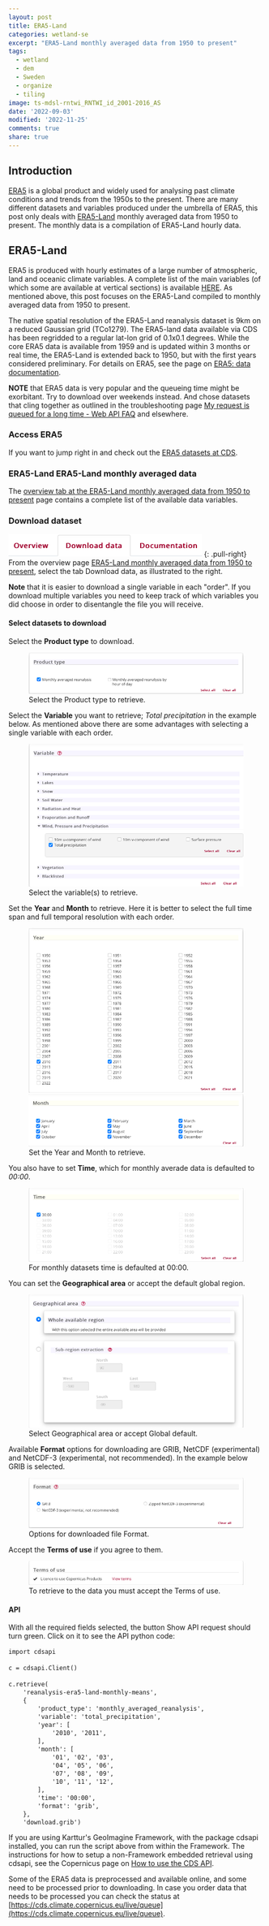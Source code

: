 ```yaml
---
layout: post
title: ERA5-Land
categories: wetland-se
excerpt: "ERA5-Land monthly averaged data from 1950 to present"
tags:
  - wetland
  - dem
  - Sweden
  - organize
  - tiling
image: ts-mdsl-rntwi_RNTWI_id_2001-2016_AS
date: '2022-09-03'
modified: '2022-11-25'
comments: true
share: true
---
```


## Introduction

[ERA5](https://www.ecmwf.int/en/forecasts/datasets/reanalysis-datasets/era5) is a global product and widely used for analysing past climate conditions and trends from the 1950s to the present. There are many different datasets and variables produced under the umbrella of ERA5, this post only deals with [ERA5-Land](https://www.ecmwf.int/en/era5-land) monthly averaged data from 1950 to present. The monthly data is a compilation of ERA5-Land hourly data.

## ERA5-Land

ERA5 is produced with hourly estimates of a large number of atmospheric, land and oceanic climate variables. A complete list of the main variables (of which some are available at vertical sections) is available [HERE](https://cds.climate.copernicus.eu/cdsapp#!/dataset/reanalysis-era5-single-levels?tab=overview). As mentioned above, this post focuses on the ERA5-Land compiled to monthly averaged data from 1950 to present.

The native spatial resolution of the ERA5-Land reanalysis dataset is 9km on a reduced Gaussian grid (TCo1279). The ERA5-land data available via CDS has been regridded to a regular lat-lon grid of 0.1x0.1 degrees. While the core ERA5 data is available from 1959 and is updated within 3 months or real time, the ERA5-Land is extended back to 1950, but with the first years considered preliminary. For details on ERA5, see the page on [ERA5: data documentation](https://confluence.ecmwf.int/display/CKB/ERA5%3A+data+documentation).

**NOTE** that ERA5 data is very popular and the queueing time might be exorbitant. Try to download over weekends instead. And chose datasets that cling together as outlined in the troubleshooting page [My request is queued for a long time - Web API FAQ](https://confluence.ecmwf.int/display/UDOC/My+request+is+queued+for+a+long+time+-+Web+API+FAQ) and elsewhere.

### Access ERA5

If you want to jump right in and check out the [ERA5 datasets at CDS](https://cds.climate.copernicus.eu/#!/search?text=ERA5&type=dataset).

### ERA5-Land ERA5-Land monthly averaged data

The [overview tab at the ERA5-Land monthly averaged data from 1950 to present](https://cds.climate.copernicus.eu/cdsapp#!/dataset/reanalysis-era5-land-monthly-means?tab=overview) page contains a complete list of the available data variables.

### Download dataset

![Download-tab](../../images/cerra-download-tab.png)
{: .pull-right}
From the overview page [ERA5-Land monthly averaged data from 1950 to present](https://cds.climate.copernicus.eu/cdsapp#!/dataset/reanalysis-era5-land-monthly-means?tab=overview), select the tab <span class='button'>Download data</span>, as illustrated to the right.

**Note** that it is easier to download a single variable in each "order". If you download multiple variables you need to keep track of which variables you did choose in order to disentangle the file you will receive.

#### Select datasets to download

Select the **Product type** to download.

<figure>
<img src="../../images/era5-download-product-type.png">
<figcaption> Select the Product type to retrieve. </figcaption>
</figure>

Select the **Variable** you want to retrieve; _Total precipitation_ in the example below. As mentioned above there are some advantages with selecting a single variable with each order.

<figure>
<img src="../../images/era5-download-variable.png">
<figcaption> Select the variable(s) to retrieve. </figcaption>
</figure>

Set the **Year** and **Month** to retrieve. Here it is better to select the full time span and full temporal resolution with each order.

<figure>
<img src="../../images/era5-download-year.png">
<img src="../../images/era5-download-month.png">
<figcaption> Set the Year and Month to retrieve.</figcaption>
</figure>

You also have to set **Time**, which for monthly averade data is defaulted to _00:00_.

<figure>
<img src="../../images/era5-download-time.png">
<figcaption> For monthly datasets time is defaulted at 00:00.</figcaption>
</figure>

You can set the **Geographical area** or accept the default global region.

<figure>
<img src="../../images/era5-download-geographical-area.png">
<figcaption> Select Geographical area or accept Global default.</figcaption>
</figure>

Available **Format** options for downloading are GRIB, NetCDF (experimental) and NetCDF-3 (experimental, not recommended). In the example below GRIB is selected.

<figure>
<img src="../../images/era5-download-format.png">
<figcaption> Options for downloaded file Format.</figcaption>
</figure>

Accept the **Terms of use** if you agree to them.

<figure>
<img src="../../images/cerra-download-terms-of-use.png">
<figcaption> To retrieve to the data you must accept the Terms of use.</figcaption>
</figure>

#### API

With all the required fields selected, the button <span class='button'>Show API request</span> should turn green. Click on it to see the API python code:

```
import cdsapi

c = cdsapi.Client()

c.retrieve(
    'reanalysis-era5-land-monthly-means',
    {
        'product_type': 'monthly_averaged_reanalysis',
        'variable': 'total_precipitation',
        'year': [
            '2010', '2011',
        ],
        'month': [
            '01', '02', '03',
            '04', '05', '06',
            '07', '08', '09',
            '10', '11', '12',
        ],
        'time': '00:00',
        'format': 'grib',
    },
    'download.grib')
```

If you are using Karttur's GeoImagine Framework, with the package <span class='package'>cdsapi</span> installed, you can run the script above from within the Framework. The instructions for how to setup a non-Framework embedded retrieval using cdsapi, see the Copernicus page on [How to use the CDS API](https://cds.climate.copernicus.eu/api-how-to).

Some of the ERA5 data is preprocessed and available online, and some need to be processed prior to downloading. In case you order data that needs to be processed you can check the status at [https://cds.climate.copernicus.eu/live/queue](https://cds.climate.copernicus.eu/live/queue).
